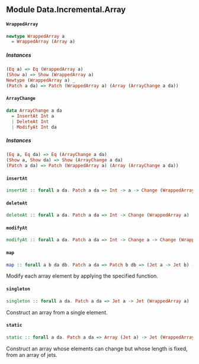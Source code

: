 ## Module Data.Incremental.Array

#### `WrappedArray`

``` purescript
newtype WrappedArray a
  = WrappedArray (Array a)
```

##### Instances
``` purescript
(Eq a) => Eq (WrappedArray a)
(Show a) => Show (WrappedArray a)
Newtype (WrappedArray a) _
(Patch a da) => Patch (WrappedArray a) (Array (ArrayChange a da))
```

#### `ArrayChange`

``` purescript
data ArrayChange a da
  = InsertAt Int a
  | DeleteAt Int
  | ModifyAt Int da
```

##### Instances
``` purescript
(Eq a, Eq da) => Eq (ArrayChange a da)
(Show a, Show da) => Show (ArrayChange a da)
(Patch a da) => Patch (WrappedArray a) (Array (ArrayChange a da))
```

#### `insertAt`

``` purescript
insertAt :: forall a da. Patch a da => Int -> a -> Change (WrappedArray a)
```

#### `deleteAt`

``` purescript
deleteAt :: forall a da. Patch a da => Int -> Change (WrappedArray a)
```

#### `modifyAt`

``` purescript
modifyAt :: forall a da. Patch a da => Int -> Change a -> Change (WrappedArray a)
```

#### `map`

``` purescript
map :: forall a b da db. Patch a da => Patch b db => (Jet a -> Jet b) -> Jet (WrappedArray a) -> Jet (WrappedArray b)
```

Modify each array element by applying the specified function.

#### `singleton`

``` purescript
singleton :: forall a da. Patch a da => Jet a -> Jet (WrappedArray a)
```

Construct an array from a single element.

#### `static`

``` purescript
static :: forall a da. Patch a da => Array (Jet a) -> Jet (WrappedArray a)
```

Construct an array whose elements can change but whose length is fixed,
from an array of jets.


